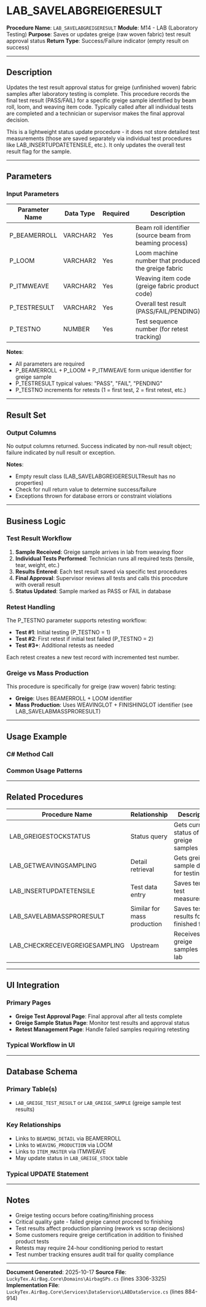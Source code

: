 # LAB_SAVELABGREIGERESULT

**Procedure Name**: `LAB_SAVELABGREIGERESULT`
**Module**: M14 - LAB (Laboratory Testing)
**Purpose**: Saves or updates greige (raw woven fabric) test result approval status
**Return Type**: Success/Failure indicator (empty result on success)

---

## Description

Updates the test result approval status for greige (unfinished woven) fabric samples after laboratory testing is complete. This procedure records the final test result (PASS/FAIL) for a specific greige sample identified by beam roll, loom, and weaving item code. Typically called after all individual tests are completed and a technician or supervisor makes the final approval decision.

This is a lightweight status update procedure - it does not store detailed test measurements (those are saved separately via individual test procedures like LAB_INSERTUPDATETENSILE, etc.). It only updates the overall test result flag for the sample.

---

## Parameters

### Input Parameters

| Parameter Name | Data Type | Required | Description |
|---------------|-----------|----------|-------------|
| P_BEAMERROLL | VARCHAR2 | Yes | Beam roll identifier (source beam from beaming process) |
| P_LOOM | VARCHAR2 | Yes | Loom machine number that produced the greige fabric |
| P_ITMWEAVE | VARCHAR2 | Yes | Weaving item code (greige fabric product code) |
| P_TESTRESULT | VARCHAR2 | Yes | Overall test result (PASS/FAIL/PENDING) |
| P_TESTNO | NUMBER | Yes | Test sequence number (for retest tracking) |

**Notes**:
- All parameters are required
- P_BEAMERROLL + P_LOOM + P_ITMWEAVE form unique identifier for greige sample
- P_TESTRESULT typical values: "PASS", "FAIL", "PENDING"
- P_TESTNO increments for retests (1 = first test, 2 = first retest, etc.)

---

## Result Set

### Output Columns

No output columns returned. Success indicated by non-null result object; failure indicated by null result or exception.

**Notes**:
- Empty result class (LAB_SAVELABGREIGERESULTResult has no properties)
- Check for null return value to determine success/failure
- Exceptions thrown for database errors or constraint violations

---

## Business Logic

### Test Result Workflow

1. **Sample Received**: Greige sample arrives in lab from weaving floor
2. **Individual Tests Performed**: Technician runs all required tests (tensile, tear, weight, etc.)
3. **Results Entered**: Each test result saved via specific test procedures
4. **Final Approval**: Supervisor reviews all tests and calls this procedure with overall result
5. **Status Updated**: Sample marked as PASS or FAIL in database

### Retest Handling

The P_TESTNO parameter supports retesting workflow:
- **Test #1**: Initial testing (P_TESTNO = 1)
- **Test #2**: First retest if initial test failed (P_TESTNO = 2)
- **Test #3+**: Additional retests as needed

Each retest creates a new test record with incremented test number.

### Greige vs Mass Production

This procedure is specifically for greige (raw woven) fabric testing:
- **Greige**: Uses BEAMERROLL + LOOM identifier
- **Mass Production**: Uses WEAVINGLOT + FINISHINGLOT identifier (see LAB_SAVELABMASSPRORESULT)

---

## Usage Example

### C# Method Call

### Common Usage Patterns

---

## Related Procedures

| Procedure Name | Relationship | Description |
|---------------|--------------|-------------|
| LAB_GREIGESTOCKSTATUS | Status query | Gets current status of greige samples |
| LAB_GETWEAVINGSAMPLING | Detail retrieval | Gets greige sample details for testing |
| LAB_INSERTUPDATETENSILE | Test data entry | Saves tensile test measurements |
| LAB_SAVELABMASSPRORESULT | Similar for mass production | Saves test results for finished fabric |
| LAB_CHECKRECEIVEGREIGESAMPLING | Upstream | Receives greige samples into lab |

---

## UI Integration

### Primary Pages

- **Greige Test Approval Page**: Final approval after all tests complete
- **Greige Sample Status Page**: Monitor test results and approval status
- **Retest Management Page**: Handle failed samples requiring retesting

### Typical Workflow in UI

---

## Database Schema

### Primary Table(s)
- `LAB_GREIGE_TEST_RESULT` or `LAB_GREIGE_SAMPLE` (greige sample test results)

### Key Relationships
- Links to `BEAMING_DETAIL` via BEAMERROLL
- Links to `WEAVING_PRODUCTION` via LOOM
- Links to `ITEM_MASTER` via ITMWEAVE
- May update status in `LAB_GREIGE_STOCK` table

### Typical UPDATE Statement
---

## Notes

- Greige testing occurs before coating/finishing process
- Critical quality gate - failed greige cannot proceed to finishing
- Test results affect production planning (rework vs scrap decisions)
- Some customers require greige certification in addition to finished product tests
- Retests may require 24-hour conditioning period to restart
- Test number tracking ensures audit trail for quality compliance

---

**Document Generated**: 2025-10-17
**Source File**: `LuckyTex.AirBag.Core\Domains\AirbagSPs.cs` (lines 3306-3325)
**Implementation File**: `LuckyTex.AirBag.Core\Services\DataService\LABDataService.cs` (lines 884-914)
